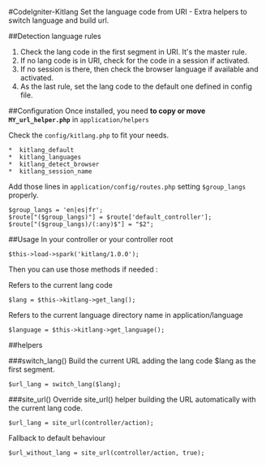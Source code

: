 #CodeIgniter-Kitlang
Set the language code from URI - Extra helpers to switch language and build url.

##Detection language rules
1. Check the lang code in the first segment in URI. It's the master rule.
2. If no lang code is in URI, check for the code in a session if activated.
3. If no session is there, then check the browser language if available and activated.
4. As the last rule, set the lang code to the default one defined in config file.

##Configuration
Once installed, you need __to copy or move `MY_url_helper.php`__ in `application/helpers`

Check the `config/kitlang.php` to fit your needs.
	
	*  kitlang_default
	*  kitlang_languages
	*  kitlang_detect_browser
	*  kitlang_session_name

Add those lines in `application/config/routes.php` setting `$group_langs` properly.

	$group_langs = 'en|es|fr';
	$route["($group_langs)"] = $route['default_controller'];
	$route["($group_langs)/(:any)$"] = "$2";

##Usage
In your controller or your controller root

	$this->load->spark('kitlang/1.0.0');

Then you can use those methods if needed :

Refers to the current lang code
	
	$lang = $this->kitlang->get_lang();

Refers to the current language directory name in application/language
	
	$language = $this->kitlang->get_language();

##helpers  

###switch_lang()
Build the current URL adding the lang code $lang as the first segment. 
	
	$url_lang = switch_lang($lang);

###site_url()
Override site_url() helper building the URL automatically with the current lang code.
	
	$url_lang = site_url(controller/action);

Fallback to default behaviour
	
	$url_without_lang = site_url(controller/action, true);





